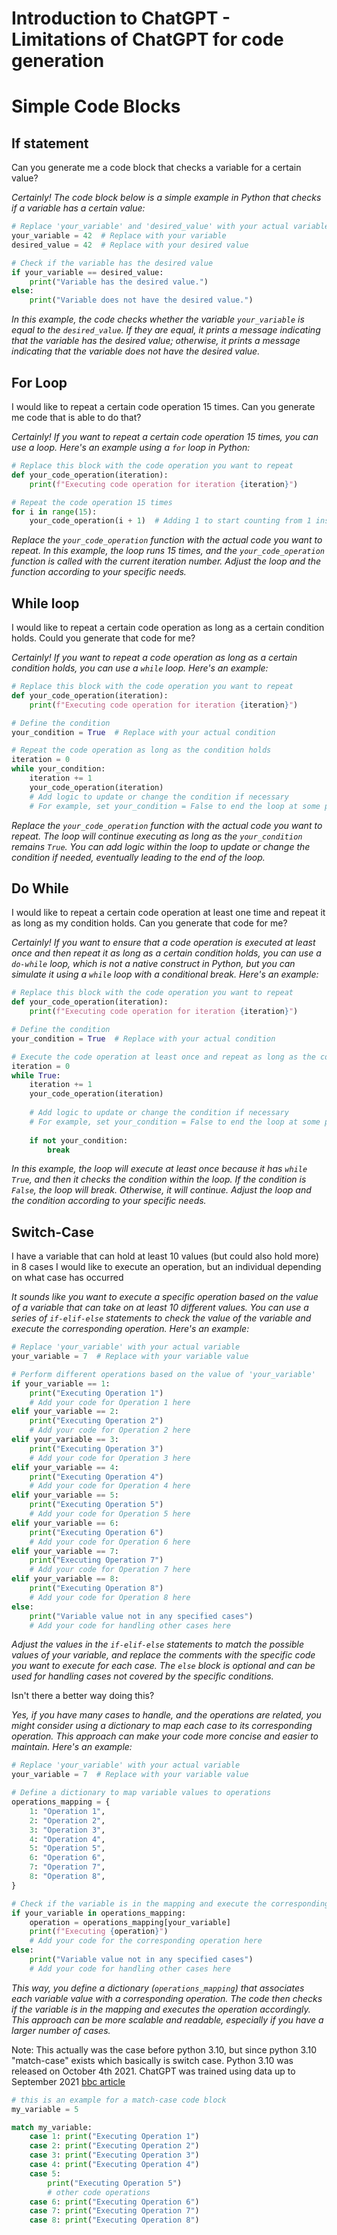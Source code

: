 # Introduction to ChatGPT - Limitations of ChatGPT for code generation
# Simple Code Blocks

## If statement

Can you generate me a code block that checks a variable for a certain value?

_Certainly! The code block below is a simple example in Python that checks if a variable has a certain value:_

```python
# Replace 'your_variable' and 'desired_value' with your actual variable and desired value
your_variable = 42  # Replace with your variable
desired_value = 42  # Replace with your desired value

# Check if the variable has the desired value
if your_variable == desired_value:
    print("Variable has the desired value.")
else:
    print("Variable does not have the desired value.")
```

_In this example, the code checks whether the variable `your_variable` is equal to the `desired_value`. If they are equal, it prints a message indicating that the variable has the desired value; otherwise, it prints a message indicating that the variable does not have the desired value._

## For Loop

I would like to repeat a certain code operation 15 times. Can you generate me code that is able to do that?

_Certainly! If you want to repeat a certain code operation 15 times, you can use a loop. Here's an example using a `for` loop in Python:_

```python
# Replace this block with the code operation you want to repeat
def your_code_operation(iteration):
    print(f"Executing code operation for iteration {iteration}")

# Repeat the code operation 15 times
for i in range(15):
    your_code_operation(i + 1)  # Adding 1 to start counting from 1 instead of 0
```

_Replace the `your_code_operation` function with the actual code you want to repeat. In this example, the loop runs 15 times, and the `your_code_operation` function is called with the current iteration number. Adjust the loop and the function according to your specific needs._

## While loop

I would like to repeat a certain code operation as long as a certain condition holds. Could you generate that code for me?


_Certainly! If you want to repeat a code operation as long as a certain condition holds, you can use a `while` loop. Here's an example:_

```python
# Replace this block with the code operation you want to repeat
def your_code_operation(iteration):
    print(f"Executing code operation for iteration {iteration}")

# Define the condition
your_condition = True  # Replace with your actual condition

# Repeat the code operation as long as the condition holds
iteration = 0
while your_condition:
    iteration += 1
    your_code_operation(iteration)
    # Add logic to update or change the condition if necessary
    # For example, set your_condition = False to end the loop at some point
```

_Replace the `your_code_operation` function with the actual code you want to repeat. The loop will continue executing as long as the `your_condition` remains `True`. You can add logic within the loop to update or change the condition if needed, eventually leading to the end of the loop._

## Do While

I would like to repeat a certain code operation at least one time and repeat it as long as my condition holds. Can you generate that code for me?

_Certainly! If you want to ensure that a code operation is executed at least once and then repeat it as long as a certain condition holds, you can use a `do-while` loop, which is not a native construct in Python, but you can simulate it using a `while` loop with a conditional break. Here's an example:_

```python
# Replace this block with the code operation you want to repeat
def your_code_operation(iteration):
    print(f"Executing code operation for iteration {iteration}")

# Define the condition
your_condition = True  # Replace with your actual condition

# Execute the code operation at least once and repeat as long as the condition holds
iteration = 0
while True:
    iteration += 1
    your_code_operation(iteration)
    
    # Add logic to update or change the condition if necessary
    # For example, set your_condition = False to end the loop at some point
    
    if not your_condition:
        break
```

_In this example, the loop will execute at least once because it has `while True`, and then it checks the condition within the loop. If the condition is `False`, the loop will break. Otherwise, it will continue. Adjust the loop and the condition according to your specific needs._

## Switch-Case

I have a variable that can hold at least 10 values (but could also hold more) in 8 cases I would like to execute an operation, but an individual depending on what case has occurred

_It sounds like you want to execute a specific operation based on the value of a variable that can take on at least 10 different values. You can use a series of `if-elif-else` statements to check the value of the variable and execute the corresponding operation. Here's an example:_

```python
# Replace 'your_variable' with your actual variable
your_variable = 7  # Replace with your variable value

# Perform different operations based on the value of 'your_variable'
if your_variable == 1:
    print("Executing Operation 1")
    # Add your code for Operation 1 here
elif your_variable == 2:
    print("Executing Operation 2")
    # Add your code for Operation 2 here
elif your_variable == 3:
    print("Executing Operation 3")
    # Add your code for Operation 3 here
elif your_variable == 4:
    print("Executing Operation 4")
    # Add your code for Operation 4 here
elif your_variable == 5:
    print("Executing Operation 5")
    # Add your code for Operation 5 here
elif your_variable == 6:
    print("Executing Operation 6")
    # Add your code for Operation 6 here
elif your_variable == 7:
    print("Executing Operation 7")
    # Add your code for Operation 7 here
elif your_variable == 8:
    print("Executing Operation 8")
    # Add your code for Operation 8 here
else:
    print("Variable value not in any specified cases")
    # Add your code for handling other cases here
```

_Adjust the values in the `if-elif-else` statements to match the possible values of your variable, and replace the comments with the specific code you want to execute for each case. The `else` block is optional and can be used for handling cases not covered by the specific conditions._

Isn't there a better way doing this?

_Yes, if you have many cases to handle, and the operations are related, you might consider using a dictionary to map each case to its corresponding operation. This approach can make your code more concise and easier to maintain. Here's an example:_

```python
# Replace 'your_variable' with your actual variable
your_variable = 7  # Replace with your variable value

# Define a dictionary to map variable values to operations
operations_mapping = {
    1: "Operation 1",
    2: "Operation 2",
    3: "Operation 3",
    4: "Operation 4",
    5: "Operation 5",
    6: "Operation 6",
    7: "Operation 7",
    8: "Operation 8",
}

# Check if the variable is in the mapping and execute the corresponding operation
if your_variable in operations_mapping:
    operation = operations_mapping[your_variable]
    print(f"Executing {operation}")
    # Add your code for the corresponding operation here
else:
    print("Variable value not in any specified cases")
    # Add your code for handling other cases here
```

_This way, you define a dictionary (`operations_mapping`) that associates each variable value with a corresponding operation. The code then checks if the variable is in the mapping and executes the operation accordingly. This approach can be more scalable and readable, especially if you have a larger number of cases._

Note: This actually was the case before python 3.10, but since python 3.10 "match-case" exists which basically is switch case.
Python 3.10 was released on October 4th 2021. ChatGPT was trained using data up to September 2021 [bbc article](https://www.bbc.com/news/technology-66940771)

```python
# this is an example for a match-case code block
my_variable = 5

match my_variable:
    case 1: print("Executing Operation 1")
    case 2: print("Executing Operation 2")
    case 3: print("Executing Operation 3")
    case 4: print("Executing Operation 4")
    case 5: 
        print("Executing Operation 5")
        # other code operations
    case 6: print("Executing Operation 6")
    case 7: print("Executing Operation 7")
    case 8: print("Executing Operation 8")
```
